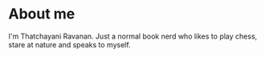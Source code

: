 # About me

I'm Thatchayani Ravanan. Just a normal book nerd who likes to play chess, stare at nature
and speaks to myself.



